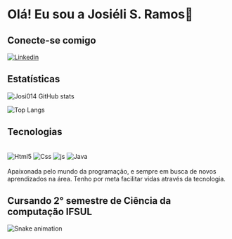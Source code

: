 # Olá! Eu sou a Josiéli S. Ramos👋

## Conecte-se comigo
[![Linkedin](https://img.shields.io/badge/LinkedIn-0077B5?style=for-the-badge&logo=linkedin&logoColor=white)](https://www.linkedin.com/in/josieli-de-souza-de-ramos-dev)

## Estatísticas
![Josi014 GitHub stats](https://github-readme-stats.vercel.app/api?username=Josi014&show_icons=true&theme=dracula)

![Top Langs](https://github-readme-stats.vercel.app/api/top-langs/?username=Josi014&size_weight=0.5&count_weight=0.5)

## Tecnologias
<div style="display: inline_block"><br/>
  <img aling="center" alt="Html5"  src="https://img.shields.io/badge/HTML5-E34F26?style=for-the-badge&logo=html5&logoColor=white"/>
  <img aling="center" alt="Css"  src="https://img.shields.io/badge/CSS3-1572B6?style=for-the-badge&logo=css3&logoColor=white"/>
  <img aling="center" alt="js"  src="https://img.shields.io/badge/JavaScript-F7DF1E?style=for-the-badge&logo=javascript&logoColor=black"/>
  <img aling="center" alt="Java"  src="https://img.shields.io/badge/Java-ED8B00?style=for-the-badge&logo=openjdk&logoColor=white"/>
</div><br/>
Apaixonada pelo mundo da programação, e sempre em busca de novos aprendizados na área. Tenho por meta facilitar vidas através da tecnologia.

## Cursando 2° semestre de Ciência da computação IFSUL

![Snake animation](https://raw.githubusercontent.com/Josi014/Josi014/output/dist/github-contribution-grid-snake.svg)

